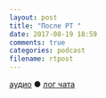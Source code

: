 ```yaml
---
layout: post
title: "После РТ "
date: 2017-08-19 18:59
comments: true
categories: podcast
filename: rtpost
---
```

[аудио](http://cdn.radio-t.com/rtpost.mp3) ● [лог чата](http://chat.radio-t.com/logs/radio-t-.html)
<audio src="http://cdn.radio-t.com/rtpost.mp3" preload="none"/>

